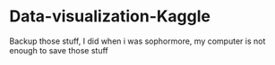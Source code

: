 # Data-visualization-Kaggle

Backup those stuff, I did when i was sophormore, my computer is not enough to save those stuff
